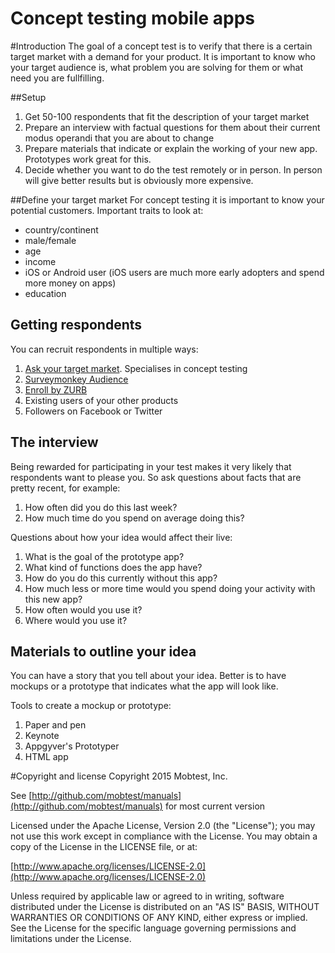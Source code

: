 # Concept testing mobile apps

#Introduction
The goal of a concept test is to verify that there is a certain target market with a demand for your product. It is important to know who your target audience is, what problem you are solving for them or what need you are fullfilling.

##Setup
1. Get 50-100 respondents that fit the description of your target market
2. Prepare an interview with factual questions for them about their current modus operandi that you are about to change
3. Prepare materials that indicate or explain the working of your new app. Prototypes work great for this.
4. Decide whether you want to do the test remotely or in person. In person will give better results but is obviously more expensive.

##Define your target market
For concept testing it is important to know your potential customers.
Important traits to look at:

- country/continent
- male/female
- age
- income
- iOS or Android user (iOS users are much more early adopters and spend more money on apps)
- education

## Getting respondents
You can recruit respondents in multiple ways:

1. [Ask your target market](http://aytm.com/). Specialises in concept testing
2. [Surveymonkey Audience](http://www.surveymonkey.com/mp/audience/)
3. [Enroll by ZURB](http://www.enrollapp.com/)
4. Existing users of your other products
5. Followers on Facebook or Twitter

## The interview
Being rewarded for participating in your test makes it very likely that respondents want to please you.
So ask questions about facts that are pretty recent, for example:

1. How often did you do this last week?
2. How much time do you spend on average doing this?

Questions about how your idea would affect their live:

1. What is the goal of the prototype app?
2. What kind of functions does the app have?
3. How do you do this currently without this app?
4. How much less or more time would you spend doing your activity with this new app?
5. How often would you use it?
6. Where would you use it?


## Materials to outline your idea
You can have a story that you tell about your idea. Better is to have mockups or a prototype that indicates what the app will look like.

Tools to create a mockup or prototype:

1. Paper and pen
2. Keynote
3. Appgyver's Prototyper
4. HTML app


#Copyright and license
Copyright 2015 Mobtest, Inc.

See [http://github.com/mobtest/manuals](http://github.com/mobtest/manuals) for most current version

Licensed under the Apache License, Version 2.0 (the "License"); you may not use this work except in compliance with the License. You may obtain a copy of the License in the LICENSE file, or at:

[http://www.apache.org/licenses/LICENSE-2.0](http://www.apache.org/licenses/LICENSE-2.0)

Unless required by applicable law or agreed to in writing, software distributed under the License is distributed on an "AS IS" BASIS, WITHOUT WARRANTIES OR CONDITIONS OF ANY KIND, either express or implied. See the License for the specific language governing permissions and limitations under the License.